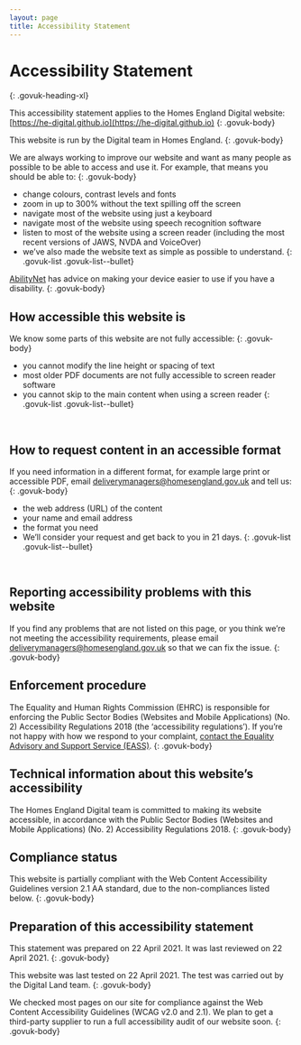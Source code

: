 ```yaml
---
layout: page
title: Accessibility Statement
---
```


# Accessibility Statement
{: .govuk-heading-xl}

This accessibility statement applies to the Homes England Digital website: [https://he-digital.github.io](https://he-digital.github.io)
{: .govuk-body}

This website is run by the Digital team in Homes England.
{: .govuk-body}

We are always working to improve our website and want as many people as possible to be able to access and use it. For example, that means you should be able to:
{: .govuk-body}

- change colours, contrast levels and fonts
- zoom in up to 300% without the text spilling off the screen
- navigate most of the website using just a keyboard
- navigate most of the website using speech recognition software
- listen to most of the website using a screen reader (including the most recent versions of JAWS, NVDA and VoiceOver)
- we’ve also made the website text as simple as possible to understand.
{: .govuk-list .govuk-list--bullet}

[AbilityNet](https://mcmw.abilitynet.org.uk/) has advice on making your device easier to use if you have a disability.
{: .govuk-body}
<br>

## How accessible this website is
We know some parts of this website are not fully accessible:
{: .govuk-body}

- you cannot modify the line height or spacing of text
- most older PDF documents are not fully accessible to screen reader software
- you cannot skip to the main content when using a screen reader
{: .govuk-list .govuk-list--bullet}
<br>

## How to request content in an accessible format
If you need information in a different format, for example large print or accessible PDF, email [deliverymanagers@homesengland.gov.uk](deliverymanagers@homesengland.gov.uk) and tell us:
{: .govuk-body}

- the web address (URL) of the content
- your name and email address
- the format you need
- We’ll consider your request and get back to you in 21 days.
{: .govuk-list .govuk-list--bullet}
<br>

## Reporting accessibility problems with this website
If you find any problems that are not listed on this page, or you think we’re not meeting the accessibility requirements, please email [deliverymanagers@homesengland.gov.uk](deliverymanagers@homesengland.gov.uk) so that we can fix the issue.
{: .govuk-body}
<br>

## Enforcement procedure
The Equality and Human Rights Commission (EHRC) is responsible for enforcing the Public Sector Bodies (Websites and Mobile Applications) (No. 2) Accessibility Regulations 2018 (the ‘accessibility regulations’). If you’re not happy with how we respond to your complaint, [contact the Equality Advisory and Support Service (EASS)](https://www.equalityadvisoryservice.com/).
{: .govuk-body}
<br>

## Technical information about this website’s accessibility
The Homes England Digital team is committed to making its website accessible, in accordance with the Public Sector Bodies (Websites and Mobile Applications) (No. 2) Accessibility Regulations 2018.
{: .govuk-body}
<br>

## Compliance status
This website is partially compliant with the Web Content Accessibility Guidelines version 2.1 AA standard, due to the non-compliances listed below.
{: .govuk-body}
<br>

## Preparation of this accessibility statement
This statement was prepared on 22 April 2021. It was last reviewed on 22 April 2021.
{: .govuk-body}

This website was last tested on 22 April 2021. The test was carried out by the Digital Land team.
{: .govuk-body}

We checked most pages on our site for compliance against the Web Content Accessibility Guidelines (WCAG v2.0 and 2.1). We plan to get a third-party supplier to run a full accessibility audit of our website soon.
{: .govuk-body}
